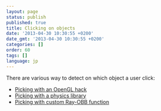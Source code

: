 ```yaml
---
layout: page
status: publish
published: true
title: Clicking on objects
date: '2013-04-30 10:30:55 +0200'
date_gmt: '2013-04-30 10:30:55 +0200'
categories: []
order: 60
tags: []
language: jp
---
```

There are various way to detect on which object a user click:

- [Picking with an OpenGL hack](./picking-with-an-opengl-hack)
- [Picking with a physics library](./picking-with-a-physics-library)
- [Picking with custom Ray-OBB function](./picking-with-custom-ray-obb-function)

